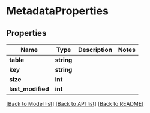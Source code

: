 # MetadataProperties

## Properties
Name | Type | Description | Notes
------------ | ------------- | ------------- | -------------
**table** | **string** |  | 
**key** | **string** |  | 
**size** | **int** |  | 
**last_modified** | **int** |  | 

[[Back to Model list]](../../README.md#documentation-for-models) [[Back to API list]](../../README.md#documentation-for-api-endpoints) [[Back to README]](../../README.md)

